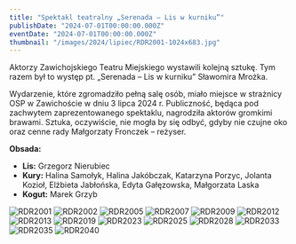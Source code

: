 ```yaml
---
title: "Spektakl teatralny „Serenada – Lis w kurniku”"
publishDate: "2024-07-01T00:00:00.000Z"
eventDate: "2024-07-01T00:00:00.000Z"
thumbnail: "/images/2024/lipiec/RDR2001-1024x683.jpg"
---
```


Aktorzy Zawichojskiego Teatru Miejskiego wystawili kolejną sztukę. Tym razem był to występ pt. „Serenada – Lis w kurniku” Sławomira Mrożka.

Wydarzenie, które zgromadziło pełną salę osób, miało miejsce w strażnicy OSP w Zawichoście w dniu 3 lipca 2024 r. Publiczność, będąca pod zachwytem zaprezentowanego spektaklu, nagrodziła aktorów gromkimi brawami. Sztuka, oczywiście, nie mogła by się odbyć, gdyby nie czujne oko oraz cenne rady Małgorzaty Fronczek – reżyser.

**Obsada:**

- **Lis:** Grzegorz Nierubiec
- **Kury:** Halina Samołyk, Halina Jakóbczak, Katarzyna Porzyc, Jolanta Kozioł, Elżbieta Jabłońska, Edyta Gałęzowska, Małgorzata Laska
- **Kogut:** Marek Grzyb

![RDR2001](/images/2024/lipiec/RDR2001-1024x683.jpg)
![RDR2002](/images/2024/lipiec/RDR2002-1024x683.jpg)
![RDR2005](/images/2024/lipiec/RDR2005-1024x683.jpg)
![RDR2007](/images/2024/lipiec/RDR2007-1024x683.jpg)
![RDR2009](/images/2024/lipiec/RDR2009-1024x683.jpg)
![RDR2012](/images/2024/lipiec/RDR2012-1024x683.jpg)
![RDR2013](/images/2024/lipiec/RDR2013-1024x683.jpg)
![RDR2019](/images/2024/lipiec/RDR2019-1024x683.jpg)
![RDR2023](/images/2024/lipiec/RDR2023-1024x683.jpg)
![RDR2025](/images/2024/lipiec/RDR2025-1024x683.jpg)
![RDR2028](/images/2024/lipiec/RDR2028-1024x683.jpg)
![RDR2033](/images/2024/lipiec/RDR2033-1024x683.jpg)
![RDR2035](/images/2024/lipiec/RDR2035-1024x683.jpg)
![RDR2040](/images/2024/lipiec/RDR2040-1024x683.jpg)
